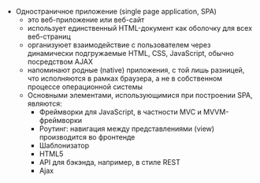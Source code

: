* Одностраничное приложение (single page application, SPA)
  + это веб-приложение или веб-сайт
  + использует единственный HTML-документ как оболочку для всех веб-страниц
  + организуюет взаимодействие с пользователем через динамически подгружаемые HTML, CSS, JavaScript, обычно посредством AJAX
  + напоминают родные (native) приложения, с той лишь разницей, что исполняются в рамках браузера, а не в собственном процессе операционной системы
  + Основными элементами, использующимися при построении SPA, являются:
    - Фреймворки для JavaScript, в частности MVC и MVVM-фреймворки
    - Роутинг: навигация между представлениями (view) производится во фронтенде
    - Шаблонизатор
    - HTML5
    - API для бэкэнда, например, в стиле REST
    - Ajax
